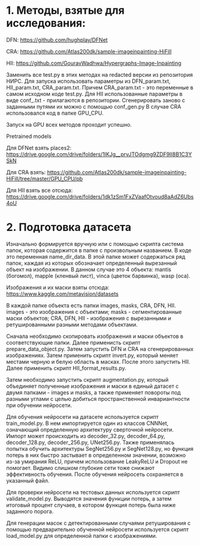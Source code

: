 # 1. Методы, взятые для исследования:

DFN: https://github.com/hughplay/DFNet

CRA: https://github.com/Atlas200dk/sample-imageinpainting-HiFill

HII: https://github.com/GouravWadhwa/Hypergraphs-Image-Inpainting

Заменить все test.py в этих методах на redacted версии из репозитория НИРС. Для запуска использовать параметры из DFN_param.txt, HII_param.txt, CRA_param.txt. Причем CRA_param.txt - это переменные в самом исходном коде test.py. Для HII использованные параметры в виде conf_<name>.txt - прилагаются в репозитории. Сгенерировать заново с заданными путями их можно с помощью conf_gen.py В случае CRA использовался код в папке GPU_CPU.

Запуск на GPU всех методов проходит успешно.

Pretrained models

Для DFNet взять places2: https://drive.google.com/drive/folders/1lKJg__prvJTOdgmg9ZDF9II8B1C3YSkN

Для CRA взять: https://github.com/Atlas200dk/sample-imageinpainting-HiFill/tree/master/GPU_CPU/pb

Для HII взять все отсюда: https://drive.google.com/drive/folders/1dk1zSm1FxZVaafOtvoud8aAdZ6Ubs4oU 

# 2. Подготовка датасета

Изначально формируется вручную или с помощью скрипта система папок, которая содержится в папке с произвольным названием. В коде это переменная name_dir_data. В этой папке может содержаться ряд папок, каждая из которых обозначает определенный вырезанный объект на изображении. В данном случае это 4 объекта: mantis (богомол), mapple (кленвый лист), vinca (цветок барвинка), wasp (оса). 
  
Изображения и их маски взяты отсюда: https://www.kaggle.com/metavision/datasets

В каждой папке объекта есть папки images, masks, CRA, DFN, HII. images - это изображения с объектами; masks - сегментированные маски объектов; CRA, DFN, HII - изображения с вырезанными и ретушированными разными методами объектами. 
  
Сначала необходимо скопировать изображения и маски объектов в соответствующие папки. Далее применисть скрипт prepare_data_object.py. Затем запустить DFN и CRA на сгенерированных изображениях. Затем применить скрипт invert.py, который меняет местами черную и белую область в масках. После этого запустить HII. Далее применить скрипт HII_format_results.py.

Затем необходимо запустить скрипт augmentation.py, который объединяет полученные изображения и маски в единый датасет с двумя папками - images и masks, а также применяет повороты под разными углами с целью добиться пространственной инвариантности при обучении нейросети.
  
Для обучения нейросети на датасете используется скрипт train_model.py. В нем импортируется один из классов CNNNet, означающий определенную архитектуру сверточной нейросети. Импорт может происходить из decoder_32.py, decoder_64.py, decoder_128.py, decoder_256.py, UNet256.py. Также применялась попытка обучить архитектуры SegNet256.py и SegNet128.py, но функция потерь в них быстро застывает в определенном значении, возможно из-за умирания ReLU, причем использование LeakyReLU и Dropout не помогает. Видимо слишком глубокие сети тоже снижают эффективность обучения. После обучения нейросеть сохраняется в указанный файл.

Для проверки нейросети на тестовых данных используется скрипт validate_model.py. Выводятся значения функции потерь, а затем итоговый процент случаев, в котором функция потерь была ниже заданного порога.
  
Для генерации масок с детектированными случаями ретуширования с помощью предварительно обученной нейросети используется скрипт load_model.py для определенной папки с изображениями.
